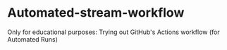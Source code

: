 # Automated-stream-workflow
Only for educational purposes: Trying out GitHub's Actions workflow (for Automated Runs)
